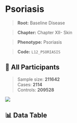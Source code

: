 # Psoriasis

> **Root:** Baseline Disease  

> **Chapter:** Chapter XII- Skin  

> **Phenotype:** Psoriasis  

> **Code:** `L12_PSORIASIS`

## 🧪 All Participants  
> Sample size: **211642**  
> Cases: **2114**  
> Controls: **209528**
<img src="/Sensitive/Figures/ALL/Incidence/L12_PSORIASIS.png"/>

## 📊 Data Table
<CsvTableMRF src="/Sensitive/Data/ALL/Incidence/COX_L12_PSORIASIS.csv"/>

